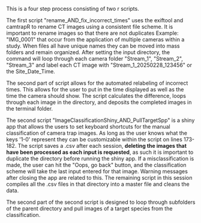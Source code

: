 This is a four step process consisting of two r scripts. 

The first script "rename_AND_fix_incorrect_times" uses the exiftool and camtrapR to rename CT images using a consistent file scheme. It is important 
to rename images so that there are not duplicates Example: "IMG_0001" that occur from the application of multiple cameras within a study. When files 
all have unique names they can be moved into mass folders and remain organized. After setting the input directory, the command will loop through each 
camera folder "Stream_1", "Stream_2", "Stream_3" and label each CT image with "Stream_1_20250228_123456" or the Site_Date_Time. 

The second part of script allows for the automated relabeling of incorrect times. This allows for the user to put in the time displayed as well as the
time the camera should show. The script calculates the difference, loops through each image in the directory, and deposits the completed images in the 
terminal folder. 

The second script "ImageClassificationShiny_AND_PullTargetSpp" is a shiny app that allows the users to set keyboard shortcuts for the manual classification 
of camera trap images. As long as the user knows what the keys '1-0' represent they can be customizable within the script on lines 173-182. The script saves 
a .csv after each session, **deleting the images that have been processed as each input is requested**, as such it is important to duplicate the directory 
before running the shiny app. If a misclassification is made, the user can hit the "Oops, go back" button, and the classification scheme will take the last
input entered for that image. Warning messages after closing the app are related to this. The remaining script in this session compiles all the .csv files in
that directory into a master file and cleans the data. 

The second part of the second script is designed to loop through subfolders of the parent directory and pull images of a target species from the classification.
